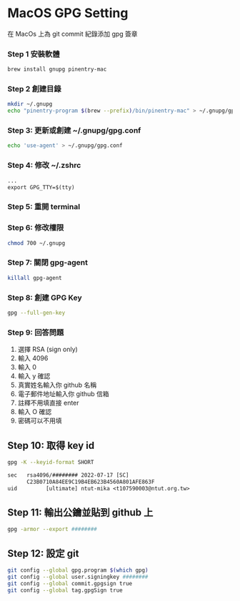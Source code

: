 # MacOS GPG Setting
在 MacOs 上為 git commit 紀錄添加 gpg 簽章

### Step 1 安裝軟體
```sh
brew install gnupg pinentry-mac 
```

### Step 2 創建目錄
```sh
mkdir ~/.gnupg
echo "pinentry-program $(brew --prefix)/bin/pinentry-mac" > ~/.gnupg/gpg-agent.conf
```

### Step 3: 更新或創建 ~/.gnupg/gpg.conf
```sh
echo 'use-agent' > ~/.gnupg/gpg.conf
```

### Step 4: 修改 ~/.zshrc
```txt
...
export GPG_TTY=$(tty)
```
### Step 5: 重開 terminal

### Step 6: 修改權限
```sh
chmod 700 ~/.gnupg
```
### Step 7: 關閉 gpg-agent
```sh
killall gpg-agent
```

### Step 8: 創建 GPG Key
```sh
gpg --full-gen-key
```
### Step 9: 回答問題
1. 選擇 RSA (sign only)
2. 輸入 4096
3. 輸入 0
4. 輸入 y 確認
5. 真實姓名輸入你 github 名稱
6. 電子郵件地址輸入你 github 信箱
7. 註釋不用填直接 enter
8. 輸入 O 確認
9. 密碼可以不用填
    
## Step 10: 取得 key id
```sh
gpg -K --keyid-format SHORT
```

```txt
sec   rsa4096/######## 2022-07-17 [SC]
      C23B0710A84EE9C19B4EB623B4560A801AFE863F
uid         [ultimate] ntut-mika <t107590003@ntut.org.tw>
```


## Step 11: 輸出公鑰並貼到 github 上
```sh
gpg -armor --export ########
```

## Step 12: 設定 git
```sh
git config --global gpg.program $(which gpg)
git config --global user.signingkey ########
git config --global commit.gpgsign true
git config --global tag.gpgSign true
```
